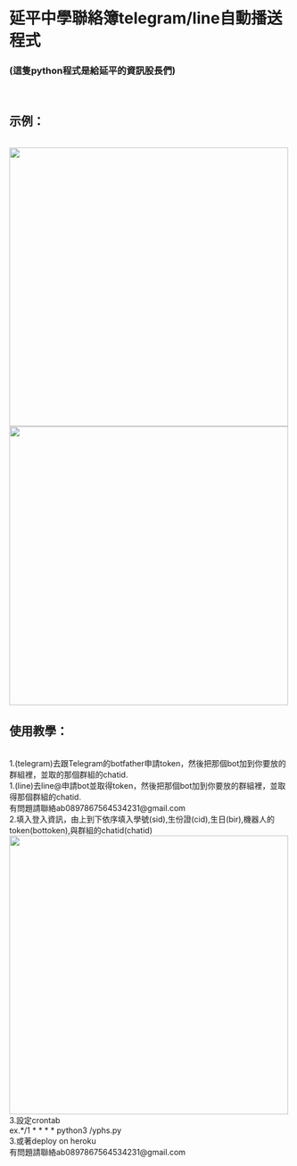 # 延平中學聯絡簿telegram/line自動播送程式
<h3>(這隻python程式是給延平的資訊股長們)</h3><br>
<h2>示例：</h2><br>
<img src="https://github.com/chenliTW/yphshomeworkbot/raw/master/pic/run.png" height="500"><br>
<img src="https://github.com/chenliTW/yphshomeworkbot/raw/master/pic/run_line.png" height="500"><br>
<h2>使用教學：</h2><br>
1.(telegram)去跟Telegram的botfather申請token，然後把那個bot加到你要放的群組裡，並取的那個群組的chatid.<br>
1.(line)去line@申請bot並取得token，然後把那個bot加到你要放的群組裡，並取得那個群組的chatid.<br>
有問題請聯絡ab0897867564534231@gmail.com
<br>
2.填入登入資訊，由上到下依序填入學號(sid),生份證(cid),生日(bir),機器人的token(bottoken),與群組的chatid(chatid)<br>
<img src="https://github.com/chenliTW/yphshomeworkbot/raw/master/pic/setup.png" width="500">
<br>
3.設定crontab<br>
ex.*/1 * * * * python3 /yphs.py<br>
3.或著deploy on heroku<br>
有問題請聯絡ab0897867564534231@gmail.com
